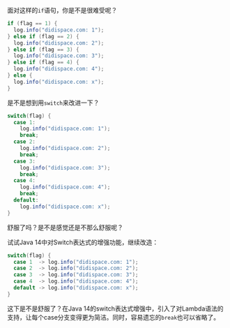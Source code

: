 面对这样的`if`语句，你是不是很难受呢？

```java
if (flag == 1) {
  log.info("didispace.com: 1");
} else if (flag == 2) {
  log.info("didispace.com: 2");
} else if (flag == 3) {
  log.info("didispace.com: 3");
} else if (flag == 4) {
  log.info("didispace.com: 4");
} else {
  log.info("didispace.com: x");
}
```

是不是想到用`switch`来改进一下？

```java
switch(flag) {
  case 1: 
    log.info("didispace.com: 1"); 
    break;
  case 2:
    log.info("didispace.com: 2");
    break;
  case 3:
    log.info("didispace.com: 3");
    break;
  case 4:
    log.info("didispace.com: 4");
    break;
  default:
    log.info("didispace.com: x");
}
```

舒服了吗？是不是感觉还是不那么舒服呢？

试试Java 14中对Switch表达式的增强功能，继续改造：

```java
switch(flag) {
  case 1  -> log.info("didispace.com: 1");
  case 2  -> log.info("didispace.com: 2");
  case 3  -> log.info("didispace.com: 3");
  case 4  -> log.info("didispace.com: 4");
  default -> log.info("didispace.com: x");
}
```

这下是不是舒服了？在Java 14的switch表达式增强中，引入了对Lambda语法的支持，让每个case分支变得更为简洁。同时，容易遗忘的`break`也可以省略了。
